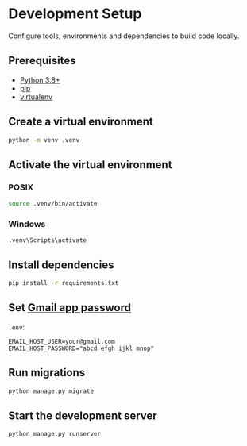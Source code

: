 # Development Setup
Configure tools, environments and dependencies to build code locally.

## Prerequisites
- [Python 3.8+](https://www.python.org/)
- [pip](https://pip.pypa.io/en/stable/)
- [virtualenv](https://virtualenv.pypa.io/en/latest/)

## Create a virtual environment
```bash
python -m venv .venv
```

## Activate the virtual environment
### POSIX
```bash
source .venv/bin/activate
```
### Windows
```
.venv\Scripts\activate
```

## Install dependencies
```bash
pip install -r requirements.txt
```

## Set [Gmail app password](https://support.google.com/accounts/answer/185833)
`.env`:
```properties
EMAIL_HOST_USER=your@gmail.com
EMAIL_HOST_PASSWORD="abcd efgh ijkl mnop"
```

## Run migrations
```bash
python manage.py migrate
```

## Start the development server
```bash
python manage.py runserver
```
